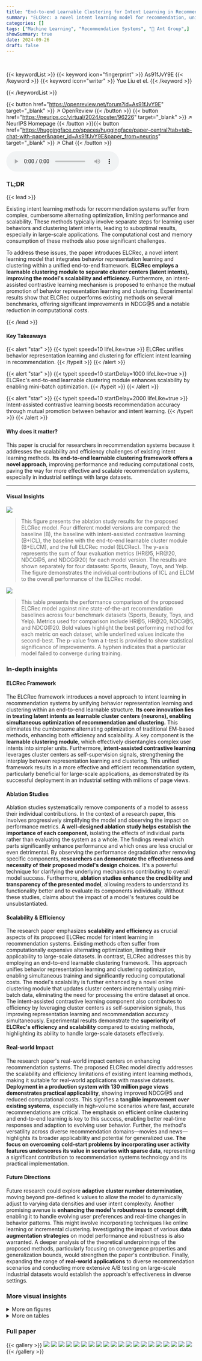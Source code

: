 ```yaml
---
title: "End-to-end Learnable Clustering for Intent Learning in Recommendation"
summary: "ELCRec: a novel intent learning model for recommendation, unites behavior representation learning with end-to-end learnable clustering, achieving superior performance and scalability."
categories: []
tags: ["Machine Learning", "Recommendation Systems", "🏢 Ant Group",]
showSummary: true
date: 2024-09-26
draft: false
---
```


<br>

{{< keywordList >}}
{{< keyword icon="fingerprint" >}} As91fJvY9E {{< /keyword >}}
{{< keyword icon="writer" >}} Yue Liu et el. {{< /keyword >}}
 
{{< /keywordList >}}

{{< button href="https://openreview.net/forum?id=As91fJvY9E" target="_blank" >}}
↗ OpenReview
{{< /button >}}
{{< button href="https://neurips.cc/virtual/2024/poster/96226" target="_blank" >}}
↗ NeurIPS Homepage
{{< /button >}}{{< button href="https://huggingface.co/spaces/huggingface/paper-central?tab=tab-chat-with-paper&paper_id=As91fJvY9E&paper_from=neurips" target="_blank" >}}
↗ Chat
{{< /button >}}



<audio controls>
    <source src="https://ai-paper-reviewer.com/As91fJvY9E/podcast.wav" type="audio/wav">
    Your browser does not support the audio element.
</audio>


### TL;DR


{{< lead >}}

Existing intent learning methods for recommendation systems suffer from complex, cumbersome alternating optimization, limiting performance and scalability.  These methods typically involve separate steps for learning user behaviors and clustering latent intents, leading to suboptimal results, especially in large-scale applications.  The computational cost and memory consumption of these methods also pose significant challenges. 



To address these issues, the paper introduces ELCRec, a novel intent learning model that integrates behavior representation learning and clustering within a unified end-to-end framework.  **ELCRec employs a learnable clustering module to separate cluster centers (latent intents), improving the model's scalability and efficiency.**  Furthermore, an intent-assisted contrastive learning mechanism is proposed to enhance the mutual promotion of behavior representation learning and clustering.  Experimental results show that ELCRec outperforms existing methods on several benchmarks, offering significant improvements in NDCG@5 and a notable reduction in computational costs.

{{< /lead >}}


#### Key Takeaways

{{< alert "star" >}}
{{< typeit speed=10 lifeLike=true >}} ELCRec unifies behavior representation learning and clustering for efficient intent learning in recommendation. {{< /typeit >}}
{{< /alert >}}

{{< alert "star" >}}
{{< typeit speed=10 startDelay=1000 lifeLike=true >}} ELCRec's end-to-end learnable clustering module enhances scalability by enabling mini-batch optimization. {{< /typeit >}}
{{< /alert >}}

{{< alert "star" >}}
{{< typeit speed=10 startDelay=2000 lifeLike=true >}} Intent-assisted contrastive learning boosts recommendation accuracy through mutual promotion between behavior and intent learning. {{< /typeit >}}
{{< /alert >}}

#### Why does it matter?
This paper is crucial for researchers in recommendation systems because it addresses the scalability and efficiency challenges of existing intent learning methods.  **Its end-to-end learnable clustering framework offers a novel approach**, improving performance and reducing computational costs, paving the way for more effective and scalable recommendation systems, especially in industrial settings with large datasets.

------
#### Visual Insights



![](https://ai-paper-reviewer.com/As91fJvY9E/figures_7_1.jpg)

> This figure presents the ablation study results for the proposed ELCRec model.  Four different model versions are compared: the baseline (B), the baseline with intent-assisted contrastive learning (B+ICL), the baseline with the end-to-end learnable cluster module (B+ELCM), and the full ELCRec model (ELCRec). The y-axis represents the sum of four evaluation metrics (HR@5, HR@20, NDCG@5, and NDCG@20) for each model version. The results are shown separately for four datasets: Sports, Beauty, Toys, and Yelp.  The figure demonstrates the individual contributions of ICL and ELCM to the overall performance of the ELCRec model.





![](https://ai-paper-reviewer.com/As91fJvY9E/tables_6_1.jpg)

> This table presents the performance comparison of the proposed ELCRec model against nine state-of-the-art recommendation baselines across four benchmark datasets (Sports, Beauty, Toys, and Yelp).  Metrics used for comparison include HR@5, HR@20, NDCG@5, and NDCG@20.  Bold values highlight the best performing method for each metric on each dataset, while underlined values indicate the second-best. The p-value from a t-test is provided to show statistical significance of improvements.  A hyphen indicates that a particular model failed to converge during training.





### In-depth insights


#### ELCRec Framework
The ELCRec framework introduces a novel approach to intent learning in recommendation systems by unifying behavior representation learning and clustering within an end-to-end learnable structure.  **Its core innovation lies in treating latent intents as learnable cluster centers (neurons), enabling simultaneous optimization of recommendation and clustering.** This eliminates the cumbersome alternating optimization of traditional EM-based methods, enhancing both efficiency and scalability.  A key component is the **learnable clustering module**, which effectively disentangles complex user intents into simpler units.  Furthermore, **intent-assisted contrastive learning** leverages cluster centers as self-supervision signals, strengthening the interplay between representation learning and clustering.  This unified framework results in a more effective and efficient recommendation system, particularly beneficial for large-scale applications, as demonstrated by its successful deployment in an industrial setting with millions of page views.

#### Ablation Studies
Ablation studies systematically remove components of a model to assess their individual contributions.  In the context of a research paper, this involves progressively simplifying the model and observing the impact on performance metrics.  **A well-designed ablation study helps establish the importance of each component**, isolating the effects of individual parts rather than evaluating the system as a whole.  The findings reveal which parts significantly enhance performance and which ones are less crucial or even detrimental.  By observing the performance degradation after removing specific components, **researchers can demonstrate the effectiveness and necessity of their proposed model's design choices.**  It's a powerful technique for clarifying the underlying mechanisms contributing to overall model success.  Furthermore, **ablation studies enhance the credibility and transparency of the presented model**, allowing readers to understand its functionality better and to evaluate its components individually.  Without these studies, claims about the impact of a model's features could be unsubstantiated.

#### Scalability & Efficiency
The research paper emphasizes **scalability and efficiency** as crucial aspects of its proposed ELCRec model for intent learning in recommendation systems.  Existing methods often suffer from computationally expensive alternating optimization, limiting their applicability to large-scale datasets. In contrast, ELCRec addresses this by employing an end-to-end learnable clustering framework. This approach unifies behavior representation learning and clustering optimization, enabling simultaneous training and significantly reducing computational costs.  The model's scalability is further enhanced by a novel online clustering module that updates cluster centers incrementally using mini-batch data, eliminating the need for processing the entire dataset at once. The intent-assisted contrastive learning component also contributes to efficiency by leveraging cluster centers as self-supervision signals, thus improving representation learning and recommendation accuracy simultaneously.  Experimental results demonstrate the **superiority of ELCRec's efficiency and scalability** compared to existing methods, highlighting its ability to handle large-scale datasets effectively.

#### Real-world Impact
The research paper's real-world impact centers on enhancing recommendation systems.  The proposed ELCRec model directly addresses the scalability and efficiency limitations of existing intent learning methods, making it suitable for real-world applications with massive datasets. **Deployment in a production system with 130 million page views demonstrates practical applicability**, showing improved NDCG@5 and reduced computational costs.  This signifies a **tangible improvement over existing systems**, especially in high-volume scenarios where fast, accurate recommendations are critical.  The emphasis on efficient online clustering and end-to-end learning is key to this success, enabling better real-time responses and adaption to evolving user behavior.  Further, the method's versatility across diverse recommendation domains—movies and news—highlights its broader applicability and potential for generalized use. **The focus on overcoming cold-start problems by incorporating user activity features underscores its value in scenarios with sparse data**, representing a significant contribution to recommendation systems technology and its practical implementation.

#### Future Directions
Future research could explore **adaptive cluster number determination**, moving beyond pre-defined k values to allow the model to dynamically adjust to varying data densities and user intent complexity.  Another promising avenue is **enhancing the model's robustness to concept drift**, enabling it to handle evolving user preferences and real-time changes in behavior patterns. This might involve incorporating techniques like online learning or incremental clustering.  Investigating the impact of various **data augmentation strategies** on model performance and robustness is also warranted.  A deeper analysis of the theoretical underpinnings of the proposed methods, particularly focusing on convergence properties and generalization bounds, would strengthen the paper's contribution. Finally, expanding the range of **real-world applications** to diverse recommendation scenarios and conducting more extensive A/B testing on large-scale industrial datasets would establish the approach's effectiveness in diverse settings.


### More visual insights

<details>
<summary>More on figures
</summary>


![](https://ai-paper-reviewer.com/As91fJvY9E/figures_21_1.jpg)

> This figure presents the ablation study results for the proposed ELCRec model, comparing different combinations of the end-to-end learnable cluster module (ELCM) and the intent-assisted contrastive learning (ICL).  The y-axis represents the sum of four evaluation metrics (HR@5, HR@20, NDCG@5, NDCG@20), providing a comprehensive performance comparison. The x-axis shows the different model configurations: B (baseline), B+ICL (baseline + ICL), B+ELCM (baseline + ELCM), and ELCRec (baseline + ICL + ELCM). The results across four datasets (Sports, Beauty, Toys, Yelp) visually demonstrate the contribution of each module to the overall model performance.


![](https://ai-paper-reviewer.com/As91fJvY9E/figures_22_1.jpg)

> This figure displays the convergence behavior of the ELCRec model during training. The top row presents the HR@5 metric (a measure of recommendation accuracy) on the evaluation dataset across training steps. The bottom row shows the training loss over the same training steps.  Each subplot corresponds to one of the four datasets used for evaluation (Sports, Beauty, Toys, and Yelp). The plots demonstrate how both the recommendation performance and the training loss change as the model learns, illustrating the model's convergence.


![](https://ai-paper-reviewer.com/As91fJvY9E/figures_23_1.jpg)

> This figure visualizes the cluster distribution of four different user groups: new users, low-activity users, medium-activity users, and high-activity users.  For each group, it shows the top three cluster IDs (those with the highest proportions of users in that group) and the bottom three cluster IDs (those with the lowest proportions). The visualization helps to understand how the learned clusters separate users based on their activity levels.


![](https://ai-paper-reviewer.com/As91fJvY9E/figures_23_2.jpg)

> This figure presents the ablation study results for the proposed ELCRec model. It compares four different model variants to demonstrate the effectiveness of the ELCM and ICL modules: (a) Baseline (B): The basic model without any additional modules. (b) Baseline + ICL (B+ICL): The baseline model with only the intent-assisted contrastive learning module. (c) Baseline + ELCM (B+ELCM): The baseline model with only the end-to-end learnable cluster module. (d) ELCRec (B+ELCM+ICL): The complete ELCRec model with both the ICL and ELCM modules. The y-axis represents the sum of four evaluation metrics (HR@5, HR@20, NDCG@5, and NDCG@20) for each model variant. The x-axis represents the different datasets used for evaluation (Sports, Beauty, Toys, and Yelp).  The results show the improvement in recommendation performance when adding both ICL and ELCM to the baseline.


![](https://ai-paper-reviewer.com/As91fJvY9E/figures_25_1.jpg)

> This figure presents the ablation study results for the proposed ELCRec model. It compares four variations of the model: the baseline (B), the baseline with intent-assisted contrastive learning (B+ICL), the baseline with the end-to-end learnable cluster module (B+ELCM), and the complete model (ELCRec). The results, shown as the sum of four metrics (HR@5, HR@20, NDCG@5, and NDCG@20) across four different datasets (Sports, Beauty, Toys, and Yelp), demonstrate the effectiveness of both the ELCM and ICL components.  Each bar represents a dataset; the height of the bar shows the performance. The comparison shows how each module contributes to the overall improvement.


</details>




<details>
<summary>More on tables
</summary>


![](https://ai-paper-reviewer.com/As91fJvY9E/tables_8_1.jpg)
> This table presents a comparison of the running time (in seconds) and GPU memory usage (in MB) for both ICLRec and ELCRec across four benchmark datasets (Sports, Beauty, Toys, Yelp).  The 'Improvement' row indicates the percentage change in running time and memory consumption between ICLRec and ELCRec for each dataset, showing whether ELCRec is more efficient in terms of both time and memory.

![](https://ai-paper-reviewer.com/As91fJvY9E/tables_9_1.jpg)
> This table presents the results of A/B testing on a real-time, large-scale industrial recommendation system.  It compares the performance of a baseline method against the proposed ELCRec method across four key metrics: Page View Click Through Rate (PVCTR) and Video View (VV) for livestreaming metrics, and PVCTR and User View Click Through Rate (UVCTR) for merchandise metrics.  Bold values indicate statistically significant improvements (p<0.05) achieved by ELCRec. Hyphens indicate that the data is confidential.

![](https://ai-paper-reviewer.com/As91fJvY9E/tables_9_2.jpg)
> This table presents the results of A/B testing on a real-time large-scale industrial recommendation system.  It compares the performance of a baseline method against the proposed ELCRec method, using two key metrics: PVCTR (Page View Click Through Rate) and VV (Video View) for livestreaming metrics, and PVCTR and UVCTR (User View Click Through Rate) for merchandise metrics. Bold values indicate statistically significant improvements (p<0.05) achieved by ELCRec.  The '-' symbol represents business-sensitive data that could not be disclosed.

![](https://ai-paper-reviewer.com/As91fJvY9E/tables_18_1.jpg)
> This table presents a comparison of the proposed ELCRec model against nine state-of-the-art recommendation baselines across four benchmark datasets (Sports, Beauty, Toys, and Yelp).  For each dataset, multiple evaluation metrics are shown, including Hit Ratio@5 (HR@5), Hit Ratio@20 (HR@20), Normalized Discounted Cumulative Gain@5 (NDCG@5), and NDCG@20.  Bold values highlight the best performing method for each metric and dataset, while underlined values indicate the second-best performance. The '*' symbol signifies statistical significance (p<0.05) according to a t-test, meaning the best method significantly outperforms the runner-up.  '-' indicates that a model failed to converge during training.

![](https://ai-paper-reviewer.com/As91fJvY9E/tables_19_1.jpg)
> This table presents the performance comparison of different recommendation models on four benchmark datasets (Sports, Beauty, Toys, and Yelp).  The metrics used to evaluate the models include HR@5, HR@20, NDCG@5, and NDCG@20. Bold values indicate the best performance for each metric on each dataset, while underlined values represent the second-best performance. The '*' symbol indicates that the best-performing model is statistically significantly better than the second-best model (p < 0.05).  '-' signifies that a model failed to converge during training.

![](https://ai-paper-reviewer.com/As91fJvY9E/tables_19_2.jpg)
> This table presents the performance comparison of ELCRec with nine state-of-the-art recommendation methods across four benchmark datasets (Sports, Beauty, Toys, and Yelp).  The metrics used for evaluation are HR@5, HR@20, NDCG@5, and NDCG@20.  Bold values highlight the best performance for each metric on each dataset, and underlined values indicate the second-best performance.  The * symbol shows statistically significant improvements over the runner-up according to a t-test (p < 0.05).  A hyphen indicates that the method did not converge.

![](https://ai-paper-reviewer.com/As91fJvY9E/tables_20_1.jpg)
> This table presents the performance comparison between ICLRec and ELCRec on the MovieLens 1M dataset.  The metrics used are HR@5, HR@20, NDCG@5, and NDCG@20.  Bold values indicate the best performance for each metric, and the * symbol indicates statistical significance (p-value < 0.05).  The 'Impro.' row shows the percentage improvement of ELCRec over ICLRec, and the final row gives the p-values from the statistical significance test.

![](https://ai-paper-reviewer.com/As91fJvY9E/tables_20_2.jpg)
> This table presents the performance comparison of the proposed ELCRec model against the ICLRec baseline on the MIND-small dataset.  The metrics used for comparison are HR@5, HR@20, NDCG@5, and NDCG@20, which are standard measures of ranking quality in recommender systems.  Bold values highlight the best results obtained by ELCRec, while the * symbol next to p-values indicates statistical significance (p<0.05), demonstrating that ELCRec's superior performance is not due to random chance. The 'Impro.' row shows the percentage improvement of ELCRec over ICLRec for each metric.

![](https://ai-paper-reviewer.com/As91fJvY9E/tables_21_1.jpg)
> This table presents the performance of various recommendation models on four benchmark datasets (Sports, Beauty, Toys, and Yelp).  It compares the proposed ELCRec model against nine state-of-the-art baselines across four metrics: HR@5, HR@20, NDCG@5, and NDCG@20.  Bold values highlight the best performance for each metric and dataset, while underlined values indicate the second-best performance. The '*' symbol denotes statistically significant outperformance (p<0.05) of the best model compared to the second-best model.  '-' indicates cases where a model failed to converge.

![](https://ai-paper-reviewer.com/As91fJvY9E/tables_22_1.jpg)
> This table presents a comparison of the running time (in seconds) and GPU memory usage (in MB) for three different methods: ICLRec, ELCRec, and S3-Rec.  The comparison is done across four different datasets: Sports, Beauty, Toys, and Yelp.  Bold values indicate better performance in terms of lower running time and memory usage. The table aims to demonstrate the efficiency gains of the proposed ELCRec method in terms of both time and memory consumption compared to existing approaches.

![](https://ai-paper-reviewer.com/As91fJvY9E/tables_28_1.jpg)
> This table presents the performance comparison of the proposed ELCRec model against nine state-of-the-art recommendation baselines across four benchmark datasets (Sports, Beauty, Toys, and Yelp).  The metrics used for comparison are HR@5, HR@20, NDCG@5, and NDCG@20.  Bold values highlight the best-performing model for each metric and dataset, while underlined values indicate the second-best performance.  The asterisk (*) indicates statistically significant improvements (p<0.05) of the best model over the second-best.  A hyphen (-) signifies that the model did not converge.

</details>




### Full paper

{{< gallery >}}
<img src="https://ai-paper-reviewer.com/As91fJvY9E/1.png" class="grid-w50 md:grid-w33 xl:grid-w25" />
<img src="https://ai-paper-reviewer.com/As91fJvY9E/2.png" class="grid-w50 md:grid-w33 xl:grid-w25" />
<img src="https://ai-paper-reviewer.com/As91fJvY9E/3.png" class="grid-w50 md:grid-w33 xl:grid-w25" />
<img src="https://ai-paper-reviewer.com/As91fJvY9E/4.png" class="grid-w50 md:grid-w33 xl:grid-w25" />
<img src="https://ai-paper-reviewer.com/As91fJvY9E/5.png" class="grid-w50 md:grid-w33 xl:grid-w25" />
<img src="https://ai-paper-reviewer.com/As91fJvY9E/6.png" class="grid-w50 md:grid-w33 xl:grid-w25" />
<img src="https://ai-paper-reviewer.com/As91fJvY9E/7.png" class="grid-w50 md:grid-w33 xl:grid-w25" />
<img src="https://ai-paper-reviewer.com/As91fJvY9E/8.png" class="grid-w50 md:grid-w33 xl:grid-w25" />
<img src="https://ai-paper-reviewer.com/As91fJvY9E/9.png" class="grid-w50 md:grid-w33 xl:grid-w25" />
<img src="https://ai-paper-reviewer.com/As91fJvY9E/10.png" class="grid-w50 md:grid-w33 xl:grid-w25" />
<img src="https://ai-paper-reviewer.com/As91fJvY9E/11.png" class="grid-w50 md:grid-w33 xl:grid-w25" />
<img src="https://ai-paper-reviewer.com/As91fJvY9E/12.png" class="grid-w50 md:grid-w33 xl:grid-w25" />
<img src="https://ai-paper-reviewer.com/As91fJvY9E/13.png" class="grid-w50 md:grid-w33 xl:grid-w25" />
<img src="https://ai-paper-reviewer.com/As91fJvY9E/14.png" class="grid-w50 md:grid-w33 xl:grid-w25" />
<img src="https://ai-paper-reviewer.com/As91fJvY9E/15.png" class="grid-w50 md:grid-w33 xl:grid-w25" />
<img src="https://ai-paper-reviewer.com/As91fJvY9E/16.png" class="grid-w50 md:grid-w33 xl:grid-w25" />
<img src="https://ai-paper-reviewer.com/As91fJvY9E/17.png" class="grid-w50 md:grid-w33 xl:grid-w25" />
<img src="https://ai-paper-reviewer.com/As91fJvY9E/18.png" class="grid-w50 md:grid-w33 xl:grid-w25" />
<img src="https://ai-paper-reviewer.com/As91fJvY9E/19.png" class="grid-w50 md:grid-w33 xl:grid-w25" />
<img src="https://ai-paper-reviewer.com/As91fJvY9E/20.png" class="grid-w50 md:grid-w33 xl:grid-w25" />
{{< /gallery >}}